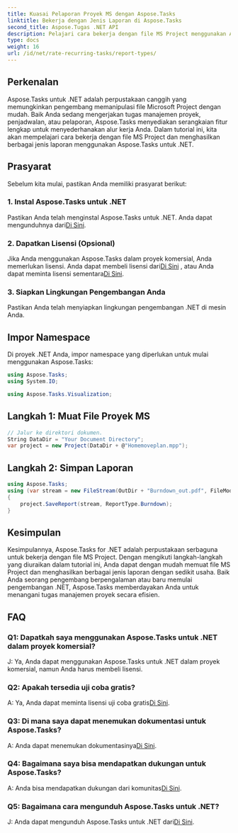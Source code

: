 ```yaml
---
title: Kuasai Pelaporan Proyek MS dengan Aspose.Tasks
linktitle: Bekerja dengan Jenis Laporan di Aspose.Tasks
second_title: Aspose.Tugas .NET API
description: Pelajari cara bekerja dengan file MS Project menggunakan Aspose.Tasks untuk .NET. Hasilkan berbagai jenis laporan dengan mudah.
type: docs
weight: 16
url: /id/net/rate-recurring-tasks/report-types/
---
```

## Perkenalan
Aspose.Tasks untuk .NET adalah perpustakaan canggih yang memungkinkan pengembang memanipulasi file Microsoft Project dengan mudah. Baik Anda sedang mengerjakan tugas manajemen proyek, penjadwalan, atau pelaporan, Aspose.Tasks menyediakan serangkaian fitur lengkap untuk menyederhanakan alur kerja Anda. Dalam tutorial ini, kita akan mempelajari cara bekerja dengan file MS Project dan menghasilkan berbagai jenis laporan menggunakan Aspose.Tasks untuk .NET.
## Prasyarat
Sebelum kita mulai, pastikan Anda memiliki prasyarat berikut:
### 1. Instal Aspose.Tasks untuk .NET
Pastikan Anda telah menginstal Aspose.Tasks untuk .NET. Anda dapat mengunduhnya dari[Di Sini](https://releases.aspose.com/tasks/net/).
### 2. Dapatkan Lisensi (Opsional)
 Jika Anda menggunakan Aspose.Tasks dalam proyek komersial, Anda memerlukan lisensi. Anda dapat membeli lisensi dari[Di Sini](https://purchase.aspose.com/buy) , atau Anda dapat meminta lisensi sementara[Di Sini](https://purchase.aspose.com/temporary-license/).
### 3. Siapkan Lingkungan Pengembangan Anda
Pastikan Anda telah menyiapkan lingkungan pengembangan .NET di mesin Anda.

## Impor Namespace
Di proyek .NET Anda, impor namespace yang diperlukan untuk mulai menggunakan Aspose.Tasks:
```csharp
using Aspose.Tasks;
using System.IO;

using Aspose.Tasks.Visualization;
```

## Langkah 1: Muat File Proyek MS
```csharp
// Jalur ke direktori dokumen.
String DataDir = "Your Document Directory";
var project = new Project(DataDir + @"Homemoveplan.mpp");
```
## Langkah 2: Simpan Laporan
```csharp
using Aspose.Tasks;
using (var stream = new FileStream(OutDir + "Burndown_out.pdf", FileMode.Create))
{
    project.SaveReport(stream, ReportType.Burndown);
}
```

## Kesimpulan
Kesimpulannya, Aspose.Tasks for .NET adalah perpustakaan serbaguna untuk bekerja dengan file MS Project. Dengan mengikuti langkah-langkah yang diuraikan dalam tutorial ini, Anda dapat dengan mudah memuat file MS Project dan menghasilkan berbagai jenis laporan dengan sedikit usaha. Baik Anda seorang pengembang berpengalaman atau baru memulai pengembangan .NET, Aspose.Tasks memberdayakan Anda untuk menangani tugas manajemen proyek secara efisien.
## FAQ
### Q1: Dapatkah saya menggunakan Aspose.Tasks untuk .NET dalam proyek komersial?
J: Ya, Anda dapat menggunakan Aspose.Tasks untuk .NET dalam proyek komersial, namun Anda harus membeli lisensi.
### Q2: Apakah tersedia uji coba gratis?
 A: Ya, Anda dapat meminta lisensi uji coba gratis[Di Sini](https://releases.aspose.com/tasks/net/).
### Q3: Di mana saya dapat menemukan dokumentasi untuk Aspose.Tasks?
 A: Anda dapat menemukan dokumentasinya[Di Sini](https://reference.aspose.com/tasks/net/).
### Q4: Bagaimana saya bisa mendapatkan dukungan untuk Aspose.Tasks?
 A: Anda bisa mendapatkan dukungan dari komunitas[Di Sini](https://forum.aspose.com/c/tasks/15).
### Q5: Bagaimana cara mengunduh Aspose.Tasks untuk .NET?
 J: Anda dapat mengunduh Aspose.Tasks untuk .NET dari[Di Sini](https://releases.aspose.com/tasks/net/).